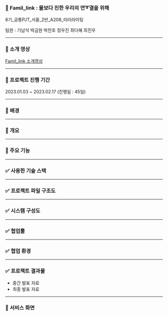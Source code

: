 ### 💌 Famil_link : 물보다 진한 우리의 연➰결을 위해

8기_공통PJT_서울_2반_A208_미러라이팅

팀원 : 기남석 박금원 박찬호 정우진 최다혜 최진우

---

### 🎦 소개 영상 

[Famil_link 소개영상](https://youtu.be/d2Xw3gKlAFk)

---

### 🎦 프로젝트 진행 기간

2023.01.03 ~ 2023.02.17 (진행일 : 45일)

---

### 🎦 배경



---

### 🎦 개요



---

### 🎦 주요 기능



---

### ✅ 사용한 기술 스택



---


### ✅ 프로젝트 파일 구조도



---


### ✅ 시스템 구성도



---


### ✅ 협업툴



---


### ✅ 협업 환경



---


### ✅ 프로젝트 결과물



- 중간 발표 자료
- 최종 발표 자료

---


### 💌 서비스 화면



